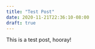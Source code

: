 ```yaml
---
title: "Test Post"
date: 2020-11-21T22:36:10-08:00
draft: true
---
```


This is a test post, hooray!
